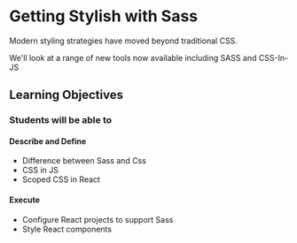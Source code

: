 # Getting Stylish with Sass

Modern styling strategies have moved beyond traditional CSS.

We'll look at a range of new tools now available including SASS and CSS-In-JS

## Learning Objectives

### Students will be able to

#### Describe and Define

- Difference between Sass and Css
- CSS in JS
- Scoped CSS in React

#### Execute

- Configure React projects to support Sass
- Style React components

<!--## Today's Outline-->

<!-- To Be Completed By Instructor -->
